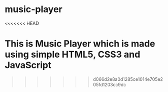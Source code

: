 # music-player
<<<<<<< HEAD

This is Music Player which is made using simple HTML5, CSS3 and JavaScript
=======
>>>>>>> d066d2e8a0d1285ce1014e705e205fd1203cc9dc
